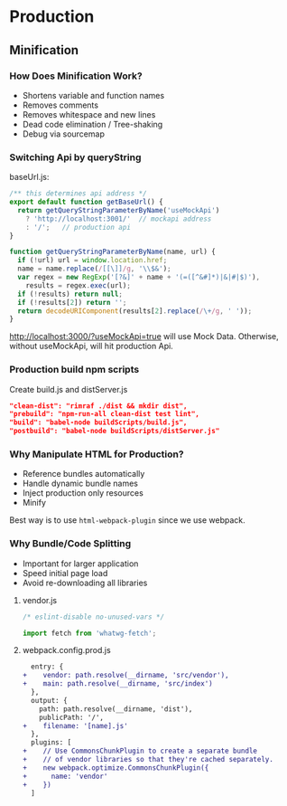 # Production

## Minification

### How Does Minification Work?

* Shortens variable and function names
* Removes comments
* Removes whitespace and new lines
* Dead code elimination / Tree-shaking
* Debug via sourcemap

### Switching Api by queryString

baseUrl.js:

```javascript
/** this determines api address */
export default function getBaseUrl() {
  return getQueryStringParameterByName('useMockApi')
    ? 'http://localhost:3001/'  // mockapi address
    : '/';   // production api
}

function getQueryStringParameterByName(name, url) {
  if (!url) url = window.location.href;
  name = name.replace(/[[\]]/g, '\\$&');
  var regex = new RegExp('[?&]' + name + '(=([^&#]*)|&|#|$)'),
    results = regex.exec(url);
  if (!results) return null;
  if (!results[2]) return '';
  return decodeURIComponent(results[2].replace(/\+/g, ' '));
}
```

<http://localhost:3000/?useMockApi=true> will use Mock Data. Otherwise, without useMockApi, will hit production Api.

### Production build npm scripts

Create build.js and distServer.js

```json
"clean-dist": "rimraf ./dist && mkdir dist",
"prebuild": "npm-run-all clean-dist test lint",
"build": "babel-node buildScripts/build.js",
"postbuild": "babel-node buildScripts/distServer.js"
```

### Why Manipulate HTML for Production?

* Reference bundles automatically
* Handle dynamic bundle names
* Inject production only resources
* Minify

Best way is to use `html-webpack-plugin` since we use webpack.

### Why Bundle/Code Splitting

* Important for larger application
* Speed initial page load
* Avoid re-downloading all libraries

1. vendor.js

    ```javascript
    /* eslint-disable no-unused-vars */

    import fetch from 'whatwg-fetch';
    ```

1. webpack.config.prod.js

    ```diff
      entry: {
    +    vendor: path.resolve(__dirname, 'src/vendor'),
    +    main: path.resolve(__dirname, 'src/index')
      },
      output: {
        path: path.resolve(__dirname, 'dist'),
        publicPath: '/',
    +    filename: '[name].js'
      },
      plugins: [
    +    // Use CommonsChunkPlugin to create a separate bundle
    +    // of vendor libraries so that they're cached separately.
    +    new webpack.optimize.CommonsChunkPlugin({
    +      name: 'vendor'
    +    })
      ]
    ```
